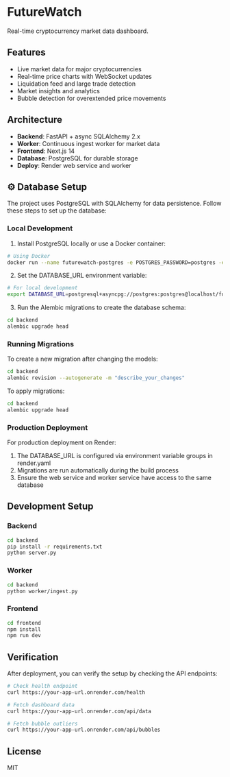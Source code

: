 # FutureWatch

Real-time cryptocurrency market data dashboard.

## Features

- Live market data for major cryptocurrencies
- Real-time price charts with WebSocket updates
- Liquidation feed and large trade detection
- Market insights and analytics
- Bubble detection for overextended price movements

## Architecture

- **Backend**: FastAPI + async SQLAlchemy 2.x
- **Worker**: Continuous ingest worker for market data
- **Frontend**: Next.js 14
- **Database**: PostgreSQL for durable storage
- **Deploy**: Render web service and worker

## ⚙️ Database Setup

The project uses PostgreSQL with SQLAlchemy for data persistence. Follow these steps to set up the database:

### Local Development

1. Install PostgreSQL locally or use a Docker container:

```bash
# Using Docker
docker run --name futurewatch-postgres -e POSTGRES_PASSWORD=postgres -e POSTGRES_USER=postgres -e POSTGRES_DB=futurewatch -p 5432:5432 -d postgres
```

2. Set the DATABASE_URL environment variable:

```bash
# For local development
export DATABASE_URL=postgresql+asyncpg://postgres:postgres@localhost/futurewatch
```

3. Run the Alembic migrations to create the database schema:

```bash
cd backend
alembic upgrade head
```

### Running Migrations

To create a new migration after changing the models:

```bash
cd backend
alembic revision --autogenerate -m "describe_your_changes"
```

To apply migrations:

```bash
cd backend
alembic upgrade head
```

### Production Deployment

For production deployment on Render:

1. The DATABASE_URL is configured via environment variable groups in render.yaml
2. Migrations are run automatically during the build process
3. Ensure the web service and worker service have access to the same database

## Development Setup

### Backend

```bash
cd backend
pip install -r requirements.txt
python server.py
```

### Worker

```bash
cd backend
python worker/ingest.py
```

### Frontend

```bash
cd frontend
npm install
npm run dev
```

## Verification

After deployment, you can verify the setup by checking the API endpoints:

```bash
# Check health endpoint
curl https://your-app-url.onrender.com/health

# Fetch dashboard data
curl https://your-app-url.onrender.com/api/data

# Fetch bubble outliers
curl https://your-app-url.onrender.com/api/bubbles
```

## License

MIT
